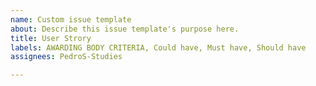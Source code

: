 ```yaml
---
name: Custom issue template
about: Describe this issue template's purpose here.
title: User Strory
labels: AWARDING BODY CRITERIA, Could have, Must have, Should have
assignees: PedroS-Studies

---
```



